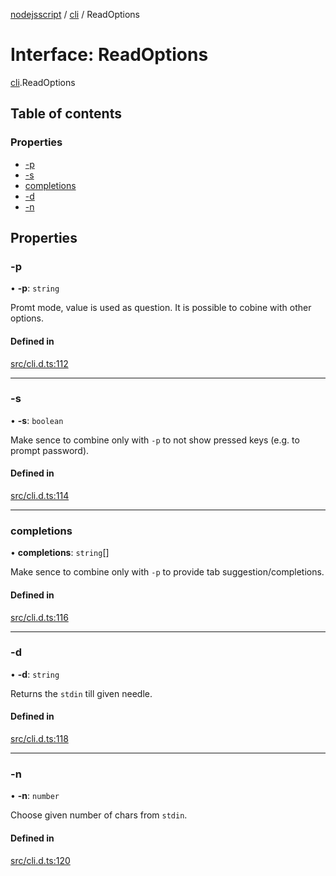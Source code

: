 [nodejsscript](../README.md) / [cli](../modules/cli.md) / ReadOptions

# Interface: ReadOptions

[cli](../modules/cli.md).ReadOptions

## Table of contents

### Properties

- [-p](cli.ReadOptions.md#-p)
- [-s](cli.ReadOptions.md#-s)
- [completions](cli.ReadOptions.md#completions)
- [-d](cli.ReadOptions.md#-d)
- [-n](cli.ReadOptions.md#-n)

## Properties

### -p

• **-p**: `string`

Promt mode, value is used as question. It is possible to cobine with other options.

#### Defined in

[src/cli.d.ts:112](https://github.com/jaandrle/nodejsscript/blob/30ef3ce/src/cli.d.ts#L112)

___

### -s

• **-s**: `boolean`

Make sence to combine only with `-p` to not show pressed keys (e.g. to prompt password).

#### Defined in

[src/cli.d.ts:114](https://github.com/jaandrle/nodejsscript/blob/30ef3ce/src/cli.d.ts#L114)

___

### completions

• **completions**: `string`[]

Make sence to combine only with `-p` to provide tab suggestion/completions.

#### Defined in

[src/cli.d.ts:116](https://github.com/jaandrle/nodejsscript/blob/30ef3ce/src/cli.d.ts#L116)

___

### -d

• **-d**: `string`

Returns the `stdin` till given needle.

#### Defined in

[src/cli.d.ts:118](https://github.com/jaandrle/nodejsscript/blob/30ef3ce/src/cli.d.ts#L118)

___

### -n

• **-n**: `number`

Choose given number of chars from `stdin`.

#### Defined in

[src/cli.d.ts:120](https://github.com/jaandrle/nodejsscript/blob/30ef3ce/src/cli.d.ts#L120)
